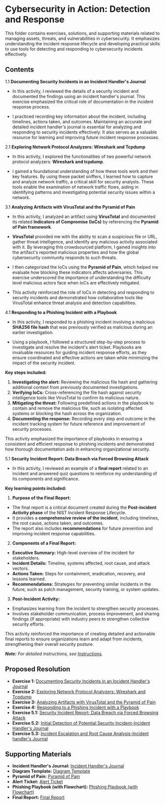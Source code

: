 # Cybersecurity in Action: Detection and Response

This folder contains exercises, solutions, and supporting materials related to managing assets, threats, and vulnerabilities in cybersecurity. It emphasizes understanding the incident response lifecycle and developing practical skills to use tools for detecting and responding to cybersecurity incidents effectively.

## Contents

1.1  **Documenting Security Incidents in an Incident Handler's Journal**

- In this activity, I reviewed the details of a security incident and documented the findings using an incident handler's journal. This exercise emphasized the critical role of documentation in the incident response process.

- I practiced recording key information about the incident, including timelines, actions taken, and outcomes. Maintaining an accurate and detailed incident handler's journal is essential for analyzing and responding to security incidents effectively. It also serves as a valuable resource for learning and improving future incident response processes.

2.1  **Exploring Network Protocol Analyzers: Wireshark and Tcpdump**

- In this activity, I explored the functionalities of two powerful network protocol analyzers: **Wireshark and tcpdump**.

- I gained a foundational understanding of how these tools work and their key features. By using these packet sniffers, I learned how to capture and analyze network traffic, a critical skill for security analysts. These tools enable the examination of network traffic flows, aiding in identifying patterns and investigating potential security issues within a network.

3.1  **Analyzing Artifacts with VirusTotal and the Pyramid of Pain**

- In this activity, I analyzed an artifact using **VirusTotal** and documented its related **Indicators of Compromise (IoCs)** by referencing the **Pyramid of Pain framework**.

- **VirusTotal** provided me with the ability to scan a suspicious file or URL, gather threat intelligence, and identify any malicious activity associated with it. By leveraging this crowdsourced platform, I gained insights into the artifact's reported malicious properties and how the global cybersecurity community responds to such threats.

- I then categorized the IoCs using the **Pyramid of Pain**, which helped me evaluate how blocking these indicators affects adversaries. This exercise underscored the importance of understanding the difficulty level malicious actors face when IoCs are effectively mitigated.

- This activity reinforced the role of IoCs in detecting and responding to security incidents and demonstrated how collaborative tools like VirusTotal enhance threat analysis and detection capabilities.

4.1  **Responding to a Phishing Incident with a Playbook**

- In this activity, I responded to a phishing incident involving a malicious **SHA256 file hash** that was previously verified as malicious during an earlier investigation.

- Using a playbook, I followed a structured step-by-step process to investigate and resolve the incident's alert ticket. Playbooks are invaluable resources for guiding incident response efforts, as they ensure coordinated and effective actions are taken while minimizing the impact of the security incident.

**Key steps included:**

1. **Investigating the alert:** Reviewing the malicious file hash and gathering additional context from previously documented investigations.
2. **Verifying IoCs:** Cross-referencing the file hash against security intelligence tools like VirusTotal to confirm its malicious nature.
3. **Mitigating the threat:** Following predefined actions in the playbook to contain and remove the malicious file, such as isolating affected systems or blocking the hash across the organization.
4. **Documenting the response:** Recording every step and outcome in the incident tracking system for future reference and improvement of security processes.

This activity emphasized the importance of playbooks in ensuring a consistent and efficient response to phishing incidents and demonstrated how thorough documentation aids in enhancing organizational security.

5.1  **Security Incident Report: Data Breach via Forced Browsing Attack**
- In this activity, I reviewed an example of a **final report** related to an incident and answered quiz questions to reinforce my understanding of its components and significance.

**Key learning points included:**

1. **Purpose of the Final Report:**

  * The final report is a critical document created during the **Post-incident Activity phase** of the NIST Incident Response Lifecycle.
  * It provides a **comprehensive review of the incident**, including timelines, the root cause, actions taken, and outcomes.
  * The report also includes **recommendations** for future prevention and improving incident response capabilities.

2. **Components of a Final Report:**

  * **Executive Summary:** High-level overview of the incident for stakeholders.
  * **Incident Details:** Timeline, systems affected, root cause, and attack vectors.
  * **Actions Taken:** Steps for containment, eradication, recovery, and lessons learned.
  * **Recommendations:** Strategies for preventing similar incidents in the future, such as patch management, security training, or system updates.

3. **Post-Incident Activity:**

  * Emphasizes learning from the incident to strengthen security processes.
  * Involves stakeholder communication, process improvement, and sharing findings (if appropriate) with industry peers to strengthen collective security efforts.

This activity reinforced the importance of creating detailed and actionable final reports to ensure organizations learn and adapt from incidents, strengthening their overall security posture.

***Note:** For detailed instructions, see* [Instructions](Instructions.md).

## Proposed Resolution
- **Exercise 1:** [Documenting Security Incidents in an Incident Handler's Journal](https://github.com/Hugh-Kumbi/Cybersecurity-Portfolio/blob/main/V.%20Detection%20and%20Response/1.1%20Incident%20Response-Incident%20Handler's%20Journal.pdf)
- **Exercise 2:** [Exploring Network Protocol Analyzers: Wireshark and Tcpdump](https://github.com/Hugh-Kumbi/Cybersecurity-Portfolio/blob/main/V.%20Detection%20and%20Response/2.1%20Exploring%20Network%20Protocol%20Analyzers%3A%20Wireshark%20and%20Tcpdump.md)
- **Exercise 3:** [Analyzing Artifacts with VirusTotal and the Pyramid of Pain](https://github.com/Hugh-Kumbi/Cybersecurity-Portfolio/blob/main/V.%20Detection%20and%20Response/3.1%20Analyzing%20Artifacts%20with%20VirusTotal%20and%20the%20Pyramid%20of%20Pain-Incident%20Handler's%20Journal.pdf)
- **Exercise 4:** [Responding to a Phishing Incident with a Playbook](https://github.com/Hugh-Kumbi/Cybersecurity-Portfolio/blob/main/V.%20Detection%20and%20Response/4.1%20Responding%20to%20a%20Phishing%20Incident%20with%20a%20Playbook.pdf)
- **Exercise 5.1:** [Security Incident Report: Data Breach via Forced Browsing Attack](https://github.com/Hugh-Kumbi/Cybersecurity-Portfolio/blob/main/V.%20Detection%20and%20Response/5.1%20Security%20Incident%20Report%3A%20Data%20Breach%20via%20Forced%20Browsing%20Attack.md)
- **Exercise 5.2:** [Initial Detection of Potential Security Incident-Incident Handler's Journal](https://github.com/Hugh-Kumbi/Cybersecurity-Portfolio/blob/main/V.%20Detection%20and%20Response/5.2%20Initial%20Detection%20of%20Potential%20Security%20Incident-Incident%20Handler's%20Journal.pdf)
- **Exercise 5.3:** [Incident Escalation and Root Cause Analysis-Incident handler's Journal](https://github.com/Hugh-Kumbi/Cybersecurity-Portfolio/blob/main/V.%20Detection%20and%20Response/5.3%20Incident%20Escalation%20and%20Root%20Cause%20Analysis-Incident%20handler's%20Journal.pdf)

## Supporting Materials
- **Incident Handler's Journal:** [Incident Handler's Journal](https://github.com/Hugh-Kumbi/Cybersecurity-Portfolio/blob/main/V.%20Detection%20and%20Response/Incident%20Handler's%20Journal.pdf)
- **Diagram Template:** [Diagram Template](https://github.com/Hugh-Kumbi/Cybersecurity-Portfolio/blob/main/V.%20Detection%20and%20Response/Diagram%20Template.pdf)
- **Pyramid of Pain:** [Pyramid of Pain](https://github.com/Hugh-Kumbi/Cybersecurity-Portfolio/blob/main/V.%20Detection%20and%20Response/Pyramid%20of%20Pain.pdf)
- **Alert Ticket:** [Alert Ticket](https://github.com/Hugh-Kumbi/Cybersecurity-Portfolio/blob/main/V.%20Detection%20and%20Response/Alert%20Ticket.pdf)
- **Phishing Playbook (with Flowchart):** [Phishing Playbook (with Flowchart)](https://github.com/Hugh-Kumbi/Cybersecurity-Portfolio/blob/main/V.%20Detection%20and%20Response/Phishing%20Incident%20Response%20Playbook.pdf)
- **Final Report:** [Final Report](https://github.com/Hugh-Kumbi/Cybersecurity-Portfolio/blob/main/V.%20Detection%20and%20Response/Final%20Report.pdf)
